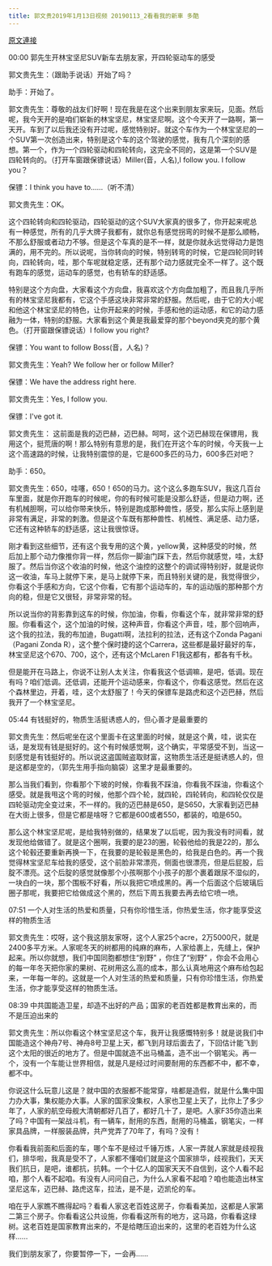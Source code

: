 ```yaml
---
title: 郭文贵2019年1月13日视频 20190113_2看看我的新車 多酷
---
```


[原文連接](https://gnews.org/ThreadView/53478517)

00:00 郭先生开林宝坚尼SUV新车去朋友家，开四轮驱动车的感受

郭文贵先生：（跟助手说话）开始了吗？


助手：开始了。


郭文贵先生：尊敬的战友们好啊！现在我是在这个出来到朋友家来玩，见面。然后呢，我今天开的是咱们崭新的林宝坚尼，林宝坚尼啊。这个今天开了一路啊，第一天开。车到了以后我还没有开过呢，感觉特别好。就这个车作为一个林宝坚尼的一个SUV第一次创造出来，特别是这个车的这个驾驶的感觉，我有几个深刻的感想。第一个，作为一个四轮驱动和四轮转向，这完全不同的，这是第一个SUV是四轮转向的。（打开车窗跟保镖说话）Miller(音，人名),I follow you. I follow you？


保镖：I think you have to……（听不清）  


郭文贵先生：OK。


这个四轮转向和四轮驱动，四轮驱动的这个SUV大家真的很多了，你开起来呢总有一种感觉，所有的几乎大牌子我都有，就你总有感觉拐弯的时候不是那么顺畅，不那么舒服或者动力不够。但是这个车真的是不一样，就是你就永远觉得动力是饱满的，用不完的。所以说呢，当你转向的时候，特别转弯的时候，它是四轮同时转向，四轮转向，哇，那个车呢就稳定感，还有那个动力感就完全不一样了。这个既有跑车的感觉，运动车的感觉，也有轿车的舒适感。


特别是这个方向盘，大家看这个方向盘，我喜欢这个方向盘加粗了，而且我几乎所有的林宝坚尼我都有，它这个手感这块非常非常的舒服。然后呢，由于它的大小呢和他这个林宝坚尼的特色，让你开起来的时候，手感和他的运动感，和它的动力感融为一体，特别的舒服。大家看到这个黄是我最爱穿的那个beyond夹克的那个黄色。（打开窗跟保镖说话）I follow you right?


保镖：You want to follow Boss(音，人名)？


郭文贵先生：Yeah? We follow her or follow Miller?


保镖：We have the address right here.


郭文贵先生：Yes, I follow you.


保镖：I've got it.


郭文贵先生： 这前面是我的迈巴赫，迈巴赫。呵呵，这个迈巴赫现在保镖用，我用这个，挺荒唐的啊！那么特别有意思的是，我们在开这个车的时候，今天我一上这个高速路的时候，让我特别震惊的是，它是600多匹的马力，600多匹对吧？


助手：650。


郭文贵先生：650，哇噻，650！650的马力。这个这么多跑车SUV，我这几百台车里面，就是你开跑车的时候呢，你的有时候可能是没那么舒适，但是动力啊，还有机械胆啊，可以给你带来快乐，特别是跑成那种兽性，感受，那么实际上感到是非常有满足，非常的刺激。但是这个车既有那种兽性、机械性、满足感、动力感，它还有这种轿车的舒适感，这让我很惊讶。


刚才看到这些细节，还有这个我专用的这个黄，yellow黄，这种感受的时候，然后加上那个动力像推你背一样，然后你一脚油门踩下去，然后你就感觉，哇，太舒服了。然后当你这个收油的时候，他这个油控的这整个的调试得特别好，就是说你这一收油，车马上就停下来，是马上就停下来，而且特别关键的是，我觉得很少，你看这个手感和方向，它这个你看，它有那个运动车的，车的运动版的那种那个方向的稳，但是它又很轻，非常非常的轻。


所以说当你的背影靠到这车的时候，你加油，你看，你看这个车，就非常非常的舒服。你看看这个，这个加油的时候，这种声音，你看这个声音，哇，那个回响声，这个我的拉法，我的布加迪，Bugatti啊，法拉利的拉法，还有这个Zonda Pagani（Pagani Zonda R），这个整个保时捷的这个Carrera，这些都是最好最好的车，林宝坚尼这个670、700，这个，还有这个McLaren F1我这都有，都各有千秋。


但是能开在马路上，你说不让别人太关注，你看我这个低调嘛，是吧，低调。现在有吗？咱们低调。还低调，还能开个运动感来，你看这个，你看这感觉。然后在这个森林里边，开着，哇，这个太舒服了！今天的保镖车是路虎和这个迈巴赫，然后我开了一个林宝坚尼。


05:44 有钱挺好的，物质生活挺诱惑人的，但心善才是最重要的

郭文贵先生：然后呢坐在这个里面卡在这里面的时候，就是这个黄，哇，说实在话，是发现有钱是挺好的。这个有时候感觉啊，这个确实，平常感受不到，当这一刻感觉是有钱挺好的。所以说这盗国贼盗取财富，这物质生活还是挺诱惑人的，但是这都是空的，（郭先生用手指向脑袋）这里才是最重要的。


那么当我们看到，你看那个下坡的时候，你看我不踩油，你看我不踩油，你看这个感受。就是我甩这个弯的时候，他那个四个轮，就四轮，四轮转向，和四轮仅仅是四轮驱动完全变过来，不一样的。我的迈巴赫是650，是S650，大家看到迈巴赫在大街上很多，但是它都是啥呀？它都是600或者550，都装的，咱是650。


那么这个林宝坚尼呢，是给我特别做的，结果发了以后呢，因为我没有时间看，就发现他给做错了。就是这个圈啊，我要的是23的圈，轮毂他给的我是22的，那么这个轮毂还要重新再换一下，在我要的是轮毂是黑色的，给我是白色的。再一个我觉得林宝坚尼车给我的感受，这个前脸非常漂亮，侧面也很漂亮，但是后屁股，后腚不漂亮。这个后腚的感觉就像那个小孩啊那个小孩子的那个裹着跟尿不湿似的，一块白的一块，那个围板不好看，所以我把它喷成黑的。再一个后面这个后玻璃后圈子那呢，我要把它给做成这个黑的，然后下周五我要去再去给它喷一喷。


07:51 一个人对生活的热爱和质量，只有你珍惜生活，你热爱生活，你才能享受这样的物质生活

郭文贵先生：哎呀，这个我这朋友家呀，这个人家25个acre，2万5000尺，就是2400多平方米。人家呢冬天的树都用的纯麻的麻布，人家给裹上，先缝上，保护起来。所以你就想，我们中国同胞都想住“别野” ，你住了“别野” ，你会不会用心的每一年冬天把你家的果树、花树用这么高的成本，那么认真地用这个麻布给包起来，一年每一年的。这就是一个人对生活的热爱和质量，只有你珍惜生活，你热爱生活，你才能享受这样的物质生活。


08:39 中共国能造卫星，却造不出好的产品；国家的老百姓都是教育出来的，而不是压迫出来的

郭文贵先生：所以你看这个林宝坚尼这个车，我开让我感慨特别多！就是说我们中国能造这个神舟7号、神舟8号卫星上天，都飞到月球后面去了，下回估计能飞到这个太阳的很近的地方了。但是中国就造不出马桶盖，造不出一个钢笔尖。再一个，没有一个车能让世界相信，就是凡是经过时间要耐用的东西都不中，都不幸，都不中。


你说这什么玩意儿这是？就中国的衣服都不能常穿，啥都是造假，就是什么集中国力办大事，集权能办大事。人家的国家没集权，人家也卫星上天了，比你上了多少年了，人家的航空母舰大清朝都好几百了，都好几十了，是吧。人家F35你造出来了吗？中国有一架战斗机，有一辆车，耐用的东西，耐用的马桶盖，钢笔尖，一样家具品牌，一样服装品牌，共产党弄了70年了，有吗？没有！


你看看我前面和后面的车，哪个车不是经过千锤万炼，人家一弄就人家就是歧视我们，排华啦，我真是受不了，人家都不懂咱们就是这个国家排华，歧视我们，天天我们抗日，是吧，谁都抗，抗韩。一个十亿人的国家天天不自信到，这个人看不起咱，那个人看不起咱。有没有人问问自己，为什么人家看不起咱？咱也能造出林宝坚尼这车，迈巴赫、路虎这车，拉法，是不是，迈凯伦的车。


咱在乎人家瞧不瞧得起吗？看看人家这老百姓这房子，你看看美加，这都是人家第二第三个房子。你看看这公共设施，你看看这所有的地方，这马路，你看看这绿树。这老百姓是国家教育出来的，不是给瞎压迫出来的，这里的老百姓为什么这样……


我们到朋友家了，你要暂停一下，一会再……
